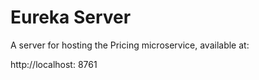 # **Eureka Server**

A server for hosting the Pricing microservice, available at:

http://localhost: 8761